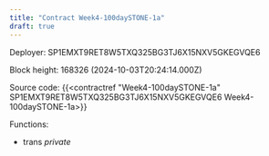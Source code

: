 ```yaml
---
title: "Contract Week4-100daySTONE-1a"
draft: true
---
```

Deployer: SP1EMXT9RET8W5TXQ325BG3TJ6X15NXV5GKEGVQE6


 



Block height: 168326 (2024-10-03T20:24:14.000Z)

Source code: {{<contractref "Week4-100daySTONE-1a" SP1EMXT9RET8W5TXQ325BG3TJ6X15NXV5GKEGVQE6 Week4-100daySTONE-1a>}}

Functions:

* trans _private_
